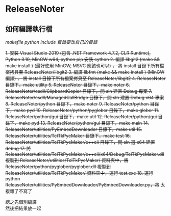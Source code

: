 # ReleaseNoter

## 如何編譯執行檔

_makefile python include 目錄要改自己的目錄_

~~1. 安裝 Visual Studio 2019 (包含 .NET Framework 4.7.2, CLR Runtime), Python 3.10, MinGW w64, python pip 安裝 cython 2. 編譯 libgit2 (make && make install ) (最好使用 MinGW, MSVC 應該也可以) ， 將 install 目錄下所有檔案拷貝至 ReleaseNoter/libgit2 3. 編譯 libfmt (make && make install ) (MinGW 編譯) ， 將 install 目錄下所有檔案拷貝至 ReleaseNoter/libgit2 4. ReleaseNoter 目錄下，make utility 5. ReleaseNoter 目錄下，make noter 6. ReleaseNoter/csdll/ClipboardCopier 目錄下，開 sln 建置 Debug 專案 7. ReleaseNoter/csdll/ManagedCallBridge 目錄下，開 sln 建置 Debug x64 專案 8. ReleaseNoter/python 目錄下，make noter 9. ReleaseNoter/python 目錄下，make pyd 10. ReleaseNoter/python/pyglober 目錄下，make glober 11. ReleaseNoter/python/gui 目錄下，make util 12. ReleaseNoter/python/gui 目錄下，make pyd 13. ReleaseNoter/python/gui 目錄下，make main 14. ReleaseNoter/utilities/PyEmbedDownloader 目錄下，make util 15. ReleaseNoter/utilities/TclTkPycMaker 目錄下，make test 16. ReleaseNoter/utilities/TclTkPycMaker/c++cli 目錄下，開 sln 選 x64 建置 debug 17. 將 ReleaseNoter/utilities/TclTkPycMaker/c++cli/x64/Debug/TclTkPycMaker.dll 複製到 ReleaseNoter/utilities/TclTkPycMaker/ 資料夾中，將 ReleaseNoter/python/pyglober/pyglober.dll 複製到 ReleaseNoter/utilities/TclTkPycMaker/ 資料夾中，運行 test.exe 18. 運行 python ReleaseNoter/utilities/PyEmbedDownloader/PyEmbedDownloader.py，將~~
太複雜了不寫了

總之先個別編譯  
然後把結果放一起
